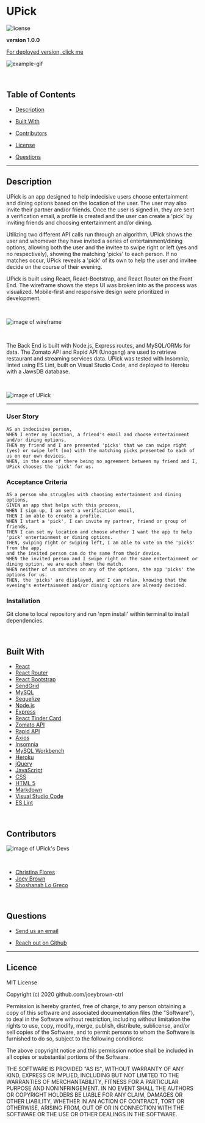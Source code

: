 # UPick

![license](https://img.shields.io/badge/License-MIT-blue.svg)

**version 1.0.0**

[For deployed version, click me](https://u-pick-app.herokuapp.com/)

![example-gif](https://raw.githubusercontent.com/joeybrown-ctrl/UPick/main/client/public/assets/readme/upickgif2.gif)

<br>

  ## Table of Contents

  
* [Description](#description)
  
* [Built With](#builtwith) 
  
* [Contributors](#contributors) 
  
* [License](#license)
  
* [Questions](#questions)

  
<hr>

  ## Description 

UPick is an app designed to help indecisive users choose entertainment and dining options based on the location of the user. The user may also invite their partner and/or friends. Once the user is signed in, they are sent a verification email, a profile is created and the user can create a 'pick' by inviting friends and choosing entertainment and/or dining. 

Utilizing two different API calls run through an algorithm, UPick shows the user and whomever they have invited a series of entertainment/dining options, allowing both the user and the invitee to swipe right or left (yes and no respectively), showing the matching 'picks' to each person. If no matches occur, UPick reveals a 'pick' of its own to help the user and invitee decide on the course of their evening.

UPick is built using React, React-Bootstrap, and React Router on the Front End. The wireframe shows the steps UI was broken into as the process was visualized. Mobile-first and responsive design were prioritized in development.

 <br>

![image of wireframe](https://raw.githubusercontent.com/joeybrown-ctrl/UPick/main/client/public/assets/readme/upickWireframe.png)

<br>

The Back End is built with Node.js, Express routes, and MySQL/ORMs for data. The Zomato API and Rapid API (Unogsng) are used to retrieve restaurant and streaming services data. UPick was tested with Insomnia, linted using ES Lint, built on Visual Studio Code, and deployed to Heroku with a JawsDB database. 

<br>

![image of UPick](https://raw.githubusercontent.com/joeybrown-ctrl/UPick/main/client/public/assets/readme/UPick.png)

  <hr>

  ### User Story 

  ```
  AS an indecisive person,
  WHEN I enter my location, a friend's email and choose entertainment and/or dining options,
  THEN my friend and I are presented 'picks' that we can swipe right (yes) or swipe left (no) with the matching picks presented to each of us on our own devices.
  WHEN, in the case of there being no agreement between my friend and I, UPick chooses the 'pick' for us.
  ```

  ### Acceptance Criteria

  ```
  AS a person who struggles with choosing entertainment and dining options,
  GIVEN an app that helps with this process,
  WHEN I sign up, I am sent a verification email,
  THEN I am able to create a profile.
  WHEN I start a 'pick', I can invite my partner, friend or group of friends,
  THEN I can set my location and choose whether I want the app to help 'pick' entertainment or dining options.
  THEN, swiping right or swiping left, I am able to vote on the 'picks' from the app,
  and the invited person can do the same from their device.
  WHEN the invited person and I swipe right on the same entertainment or dining option, we are each shown the match.
  WHEN neither of us matches on any of the options, the app 'picks' the options for us.
  THEN, the 'picks' are displayed, and I can relax, knowing that the evening's entertainment and/or dining options are already decided.

  ```

  ### Installation

  Git clone to local repository and run 'npm install' within terminal to install dependencies.
  
  <br>

  ## Built With

* [React](https://reactjs.org/)
* [React Router](https://reactrouter.com/web/guides/quick-start)
* [React Bootstrap](https://react-bootstrap.github.io/)
* [SendGrid](https://sendgrid.com)
* [MySQL](https://dev.mysql.com/doc/)
* [Sequelize](https://sequelize.org/master/index.html)
* [Node.js](https://nodejs.org/en/about/)
* [Express](https://expressjs.com/)
* [React Tinder Card](https://www.npmjs.com/package/react-tinder-card)
* [Zomato API](https://developers.zomato.com/api)
* [Rapid API](https://rapidapi.com/marketplace)
* [Axios](https://www.npmjs.com/package/axios)
* [Insomnia](https://insomnia.rest/)
* [MySQL Workbench](https://www.mysql.com/)
* [Heroku](https://heroku.com/)
* [jQuery](https://jquery.com/)
* [JavaScript](https://developer.mozilla.org/en-US/docs/Web/JavaScript)
* [CSS](https://developer.mozilla.org/en-US/docs/Web/CSS)
* [HTML 5](https://developer.mozilla.org/en-US/docs/Web/Guide/HTML/HTML5)
* [Markdown](https://guides.github.com/features/mastering-markdown/)
* [Visual Studio Code](https://code.visualstudio.com/)
* [ES Lint](https://eslint.org/)

<br>

  ## Contributors 

  ![image of UPick's Devs](https://raw.githubusercontent.com/joeybrown-ctrl/UPick/main/client/public/assets/readme/UPickDev.png)

  <br>

* [Christina Flores](https://github.com/cdflori)
* [Joey Brown](https://github.com/joeybrown-ctrl)
* [Shoshanah Lo Greco](https://github.com/slogreco)

<br>

  ## Questions 
  
* [Send us an email](mailto:u.pick.project@gmail.com)
  
* [Reach out on Github](https://github.com/joeybrown-ctrl)

<hr>

  ## Licence 
MIT License

Copyright (c) 2020 github.com/joeybrown-ctrl

Permission is hereby granted, free of charge, to any person obtaining a copy
of this software and associated documentation files (the "Software"), to deal
in the Software without restriction, including without limitation the rights
to use, copy, modify, merge, publish, distribute, sublicense, and/or sell
copies of the Software, and to permit persons to whom the Software is
furnished to do so, subject to the following conditions:

The above copyright notice and this permission notice shall be included in all
copies or substantial portions of the Software.

THE SOFTWARE IS PROVIDED "AS IS", WITHOUT WARRANTY OF ANY KIND, EXPRESS OR
IMPLIED, INCLUDING BUT NOT LIMITED TO THE WARRANTIES OF MERCHANTABILITY,
FITNESS FOR A PARTICULAR PURPOSE AND NONINFRINGEMENT. IN NO EVENT SHALL THE
AUTHORS OR COPYRIGHT HOLDERS BE LIABLE FOR ANY CLAIM, DAMAGES OR OTHER
LIABILITY, WHETHER IN AN ACTION OF CONTRACT, TORT OR OTHERWISE, ARISING FROM,
OUT OF OR IN CONNECTION WITH THE SOFTWARE OR THE USE OR OTHER DEALINGS IN THE
SOFTWARE.

